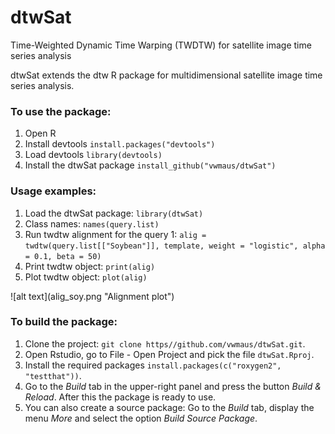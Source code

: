 dtwSat
=====

Time-Weighted Dynamic Time Warping (TWDTW) for satellite image time series analysis

dtwSat extends the dtw R package for multidimensional satellite image time series analysis. 

<h3>To use the package:</h3>
<ol>
	<li>Open R</li>
	<li>Install devtools <code>install.packages("devtools")</code></li>
	<li>Load devtools <code>library(devtools)</code></li>
	<li>Install the dtwSat package <code>install_github("vwmaus/dtwSat")</code></li>
</ol>

<h3>Usage examples:</h3>
<ol>
	<li>Load the dtwSat package: <code>library(dtwSat)</code></li>
	<li>Class names: <code>names(query.list)</code></li>
	<li>Run twdtw alignment for the query 1: <code>alig = twdtw(query.list[["Soybean"]], template, weight = "logistic", alpha = 0.1, beta = 50)</code></li>
	<li>Print twdtw object: <code>print(alig)</code></li>
	<li>Plot twdtw object: <code>plot(alig)</code></li>
</ol>
![alt text](alig_soy.png "Alignment plot")

<h3>To build the package:</h3>
<ol>
	<li>Clone the project: <code>git clone https//github.com/vwmaus/dtwSat.git</code>.</li>
	<li>Open Rstudio, go to File - Open Project and pick the file <code>dtwSat.Rproj</code>.</li>
	<li>Install the required packages <code>install.packages(c("roxygen2", "testthat"))</code>.</li>
	<li>Go to the <i>Build</i> tab in the upper-right panel and press the button <i>Build & Reload</i>. After this the package is ready to use.</li>
	<li>You can also create a source package: Go to the <i>Build</i> tab, display the menu <i>More</i> and select the option <i>Build Source Package</i>.</li>
</ol> 
